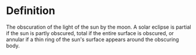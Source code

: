 # Definition

The obscuration of the light of the sun by the moon. A solar eclipse is
partial if the sun is partly obscured, total if the entire surface is
obscured, or annular if a thin ring of the sun's surface appears around
the obscuring body.
